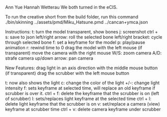 Ann Yue
Hannah Wetterau
We both turned in the eCIS.

To run the creative short from the build folder, run this command
./bin/skinning ../assets/pmd/Miku_Hatsune.pmd ../cancan+ymca.json

Instructions:
t: turn the model transparent, show bones
j: screenshot
ctrl + s: save to json
left/right arrow: roll the selected bone
left/right bracket: cycle through selected bone
f: set a keyframe for the model
p: play/pause animation
r: rewind time to 0
drag the model with the left mouse (if transparent)
move the camera with the right mouse
W/S: zoom camera
A/D: strafe camera
up/down arrow: pan camera

New Features:
drag light in an axis direction with the middle mouse button (if transparent)
drag the scrubber with the left mouse button

t: now also shows the light
c: change the color of the light
+/-: change light intensity
f: sets keyframe at selected time, will replace an old keyframe if scrubber is over it.
ctrl + f: delete the keyframe that the scrubber is on (left of scrubber)
l: sets/replaces light keyframe at the selected time
ctrl + l: delete light keyframe that the scrubber is on
v: set/replace a camera (view) keyframe at scrubber time
ctrl + v: delete camera keyframe under scrubber

